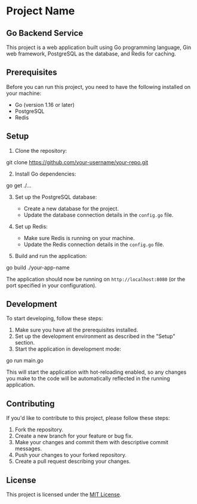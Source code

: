 # Project Name

## Go Backend Service

This project is a web application built using Go programming language, Gin web framework, PostgreSQL as the database, and Redis for caching.

## Prerequisites

Before you can run this project, you need to have the following installed on your machine:

- Go (version 1.16 or later)
- PostgreSQL
- Redis

## Setup

1. Clone the repository:

git clone https://github.com/your-username/your-repo.git

2. Install Go dependencies:

go get ./...

3. Set up the PostgreSQL database:

   - Create a new database for the project.
   - Update the database connection details in the `config.go` file.

4. Set up Redis:

   - Make sure Redis is running on your machine.
   - Update the Redis connection details in the `config.go` file.

5. Build and run the application:

go build
./your-app-name

The application should now be running on `http://localhost:8080` (or the port specified in your configuration).

## Development

To start developing, follow these steps:

1. Make sure you have all the prerequisites installed.
2. Set up the development environment as described in the "Setup" section.
3. Start the application in development mode:

go run main.go

This will start the application with hot-reloading enabled, so any changes you make to the code will be automatically reflected in the running application.

## Contributing

If you'd like to contribute to this project, please follow these steps:

1. Fork the repository.
2. Create a new branch for your feature or bug fix.
3. Make your changes and commit them with descriptive commit messages.
4. Push your changes to your forked repository.
5. Create a pull request describing your changes.

## License

This project is licensed under the [MIT License](LICENSE).
